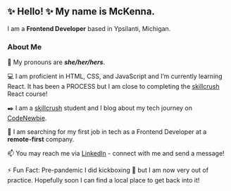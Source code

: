## ✨ Hello! ✨ My name is McKenna. 
I am a **Frontend Developer** based in Ypsilanti, Michigan. 

### About Me

🙂 My pronouns are **_she/her/hers_**. 

💻 I am proficient in HTML, CSS, and JavaScript and I’m currently learning React. It has been a PROCESS but I am close to completing the [skillcrush](https://skillcrush.com/) React course! 

✒️ I am a [skillcrush](https://skillcrush.com/) student and I blog about my tech journey on [CodeNewbie](https://community.codenewbie.org/mckennabramble). 

🔭 I am searching for my first job in tech as a Frontend Developer at a **remote-first** company. 

📫 You may reach me via [LinkedIn](www.linkedin.com/in/mckenna-bramble
) - connect with me and send a message! 

⚡ Fun Fact: Pre-pandemic I did kickboxing 🥊 but I am now very out of practice. Hopefully soon I can find a local place to get back into it! 

<!--
**kenna-bramble/kenna-bramble** is a ✨ _special_ ✨ repository because its `README.md` (this file) appears on your GitHub profile.

Here are some ideas to get you started:

- 🔭 I’m currently working on ...

- 👯 I’m looking to collaborate on ...
- 🤔 I’m looking for help with ...
- 💬 Ask me about ...
- 📫 How to reach me: ...

- ⚡ Fun fact: ...
-->
